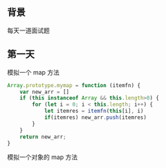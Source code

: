 ## 背景

每天一道面试题

## 第一天

模拟一个 map 方法

```js
Array.prototype.mymap = function (itemfn) {
    var new_arr = []
    if (this instanceof Array && this.length>0) {
        for (let i = 0; i < this.length; i++) {
            let itemres = itemfn(this[i], i)
            if(itemres) new_arr.push(itemres)
        }
    }
    return new_arr;
}
```

模拟一个对象的 map 方法

```js

```